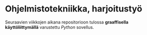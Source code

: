 # Ohjelmistotekniikka, harjoitustyö

Seuraavien viikkojen aikana repositorioon tulossa **graaffisella käyttöliittymällä** varustettu *Python* sovellus.
